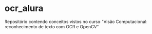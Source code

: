 # ocr_alura
Repositório contendo conceitos vistos no curso "Visão Computacional: reconhecimento de texto com OCR e OpenCV"
